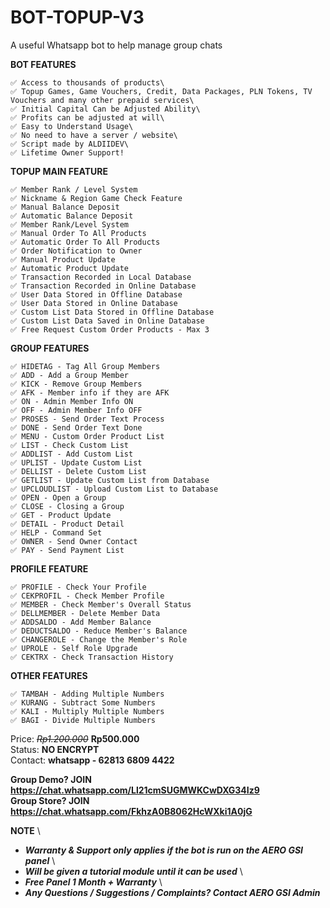 # BOT-TOPUP-V3
A useful Whatsapp bot to help manage group chats

**BOT FEATURES**
```
✅ Access to thousands of products\
✅ Topup Games, Game Vouchers, Credit, Data Packages, PLN Tokens, TV Vouchers and many other prepaid services\
✅ Initial Capital Can be Adjusted Ability\
✅ Profits can be adjusted at will\
✅ Easy to Understand Usage\
✅ No need to have a server / website\
✅ Script made by ALDIIDEV\
✅ Lifetime Owner Support!
```

**TOPUP MAIN FEATURE**
```
✅ Member Rank / Level System
✅ Nickname & Region Game Check Feature
✅ Manual Balance Deposit
✅ Automatic Balance Deposit
✅ Member Rank/Level System
✅ Manual Order To All Products
✅ Automatic Order To All Products
✅ Order Notification to Owner
✅ Manual Product Update
✅ Automatic Product Update
✅ Transaction Recorded in Local Database
✅ Transaction Recorded in Online Database
✅ User Data Stored in Offline Database
✅ User Data Stored in Online Database
✅ Custom List Data Stored in Offline Database
✅ Custom List Data Saved in Online Database
✅ Free Request Custom Order Products - Max 3
```

**GROUP FEATURES**
```
✅ HIDETAG - Tag All Group Members
✅ ADD - Add a Group Member
✅ KICK - Remove Group Members
✅ AFK - Member info if they are AFK
✅ ON - Admin Member Info ON
✅ OFF - Admin Member Info OFF
✅ PROSES - Send Order Text Process
✅ DONE - Send Order Text Done
✅ MENU - Custom Order Product List
✅ LIST - Check Custom List
✅ ADDLIST - Add Custom List
✅ UPLIST - Update Custom List
✅ DELLIST - Delete Custom List
✅ GETLIST - Update Custom List from Database
✅ UPCLOUDLIST - Upload Custom List to Database
✅ OPEN - Open a Group
✅ CLOSE - Closing a Group
✅ GET - Product Update
✅ DETAIL - Product Detail
✅ HELP - Command Set
✅ OWNER - Send Owner Contact
✅ PAY - Send Payment List
```

**PROFILE FEATURE**
```
✅ PROFILE - Check Your Profile
✅ CEKPROFIL - Check Member Profile
✅ MEMBER - Check Member's Overall Status
✅ DELLMEMBER - Delete Member Data
✅ ADDSALDO - Add Member Balance
✅ DEDUCTSALDO - Reduce Member's Balance
✅ CHANGEROLE - Change the Member's Role
✅ UPROLE - Self Role Upgrade
✅ CEKTRX - Check Transaction History
```

**OTHER FEATURES**
```
✅ TAMBAH - Adding Multiple Numbers
✅ KURANG - Subtract Some Numbers
✅ KALI - Multiply Multiple Numbers
✅ BAGI - Divide Multiple Numbers
```

Price: ~~*Rp1.200.000*~~ **Rp500.000** \
Status: **NO ENCRYPT** \
Contact: **whatsapp - 62813 6809 4422**

**Group Demo? JOIN https://chat.whatsapp.com/Ll21cmSUGMWKCwDXG34Iz9** \
**Group Store? JOIN https://chat.whatsapp.com/FkhzA0B8062HcWXki1A0jG**

**NOTE** \
- ***Warranty & Support only applies if the bot is run on the AERO GSI panel*** \
- ***Will be given a tutorial module until it can be used*** \
- ***Free Panel 1 Month + Warranty*** \
- ***Any Questions / Suggestions / Complaints? Contact AERO GSI Admin***
